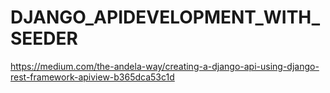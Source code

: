 # DJANGO_APIDEVELOPMENT_WITH_SEEDER
https://medium.com/the-andela-way/creating-a-django-api-using-django-rest-framework-apiview-b365dca53c1d